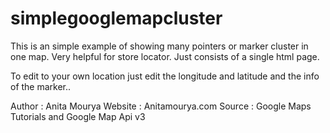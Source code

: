 simplegooglemapcluster
======================

This is an simple example of showing many pointers or marker cluster in one map.
Very helpful for store locator. Just consists of a single html page. 

To edit to your own location just edit the longitude and latitude and the info of the marker.. 

Author : Anita Mourya
Website : Anitamourya.com
Source : Google Maps Tutorials and Google Map Api v3
